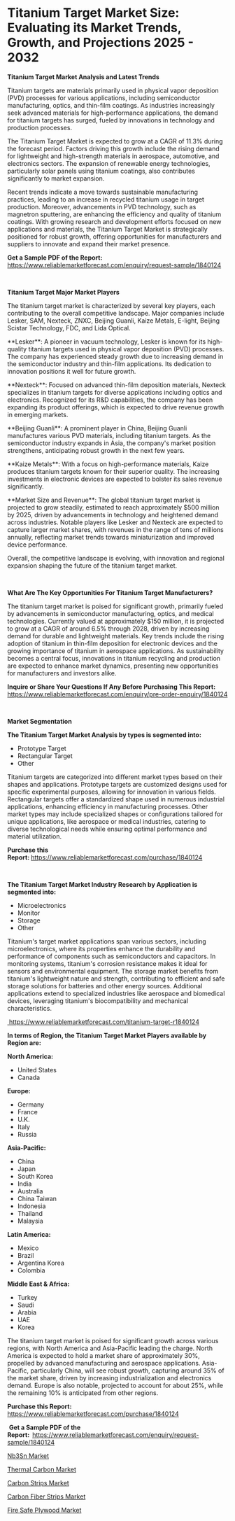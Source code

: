 <p><h1>Titanium Target Market Size: Evaluating its Market Trends, Growth, and Projections 2025 - 2032</h1></p><p><strong>Titanium Target Market Analysis and Latest Trends</strong></p>
<p><p>Titanium targets are materials primarily used in physical vapor deposition (PVD) processes for various applications, including semiconductor manufacturing, optics, and thin-film coatings. As industries increasingly seek advanced materials for high-performance applications, the demand for titanium targets has surged, fueled by innovations in technology and production processes.</p><p>The Titanium Target Market is expected to grow at a CAGR of 11.3% during the forecast period. Factors driving this growth include the rising demand for lightweight and high-strength materials in aerospace, automotive, and electronics sectors. The expansion of renewable energy technologies, particularly solar panels using titanium coatings, also contributes significantly to market expansion. </p><p>Recent trends indicate a move towards sustainable manufacturing practices, leading to an increase in recycled titanium usage in target production. Moreover, advancements in PVD technology, such as magnetron sputtering, are enhancing the efficiency and quality of titanium coatings. With growing research and development efforts focused on new applications and materials, the Titanium Target Market is strategically positioned for robust growth, offering opportunities for manufacturers and suppliers to innovate and expand their market presence.</p></p>
<p><strong>Get a Sample PDF of the Report:&nbsp;</strong> <a href="https://www.reliablemarketforecast.com/enquiry/request-sample/1840124?utm_campaign=2011&utm_medium=2&utm_source=Github&utm_content=ia&utm_term=01042025&utm_id=titanium-target">https://www.reliablemarketforecast.com/enquiry/request-sample/1840124</a></p>
<p>&nbsp;</p>
<p><strong>Titanium Target Major Market Players</strong></p>
<p><p>The titanium target market is characterized by several key players, each contributing to the overall competitive landscape. Major companies include Lesker, SAM, Nexteck, ZNXC, Beijing Guanli, Kaize Metals, E-light, Beijing Scistar Technology, FDC, and Lida Optical.</p><p>**Lesker**: A pioneer in vacuum technology, Lesker is known for its high-quality titanium targets used in physical vapor deposition (PVD) processes. The company has experienced steady growth due to increasing demand in the semiconductor industry and thin-film applications. Its dedication to innovation positions it well for future growth.</p><p>**Nexteck**: Focused on advanced thin-film deposition materials, Nexteck specializes in titanium targets for diverse applications including optics and electronics. Recognized for its R&D capabilities, the company has been expanding its product offerings, which is expected to drive revenue growth in emerging markets.</p><p>**Beijing Guanli**: A prominent player in China, Beijing Guanli manufactures various PVD materials, including titanium targets. As the semiconductor industry expands in Asia, the company's market position strengthens, anticipating robust growth in the next few years.</p><p>**Kaize Metals**: With a focus on high-performance materials, Kaize produces titanium targets known for their superior quality. The increasing investments in electronic devices are expected to bolster its sales revenue significantly.</p><p>**Market Size and Revenue**: The global titanium target market is projected to grow steadily, estimated to reach approximately $500 million by 2025, driven by advancements in technology and heightened demand across industries. Notable players like Lesker and Nexteck are expected to capture larger market shares, with revenues in the range of tens of millions annually, reflecting market trends towards miniaturization and improved device performance.</p><p>Overall, the competitive landscape is evolving, with innovation and regional expansion shaping the future of the titanium target market.</p></p>
<p>&nbsp;</p>
<p><strong>What Are The Key Opportunities For Titanium Target Manufacturers?</strong></p>
<p><p>The titanium target market is poised for significant growth, primarily fueled by advancements in semiconductor manufacturing, optics, and medical technologies. Currently valued at approximately $150 million, it is projected to grow at a CAGR of around 6.5% through 2028, driven by increasing demand for durable and lightweight materials. Key trends include the rising adoption of titanium in thin-film deposition for electronic devices and the growing importance of titanium in aerospace applications. As sustainability becomes a central focus, innovations in titanium recycling and production are expected to enhance market dynamics, presenting new opportunities for manufacturers and investors alike.</p></p>
<p><strong>Inquire or Share Your Questions If Any Before Purchasing This Report:</strong> <a href="https://www.reliablemarketforecast.com/enquiry/pre-order-enquiry/1840124?utm_campaign=2011&utm_medium=2&utm_source=Github&utm_content=ia&utm_term=01042025&utm_id=titanium-target">https://www.reliablemarketforecast.com/enquiry/pre-order-enquiry/1840124</a></p>
<p>&nbsp;</p>
<p><strong>Market Segmentation</strong></p>
<p><strong>The Titanium Target Market Analysis by types is segmented into:</strong></p>
<p><ul><li>Prototype Target</li><li>Rectangular Target</li><li>Other</li></ul></p>
<p><p>Titanium targets are categorized into different market types based on their shapes and applications. Prototype targets are customized designs used for specific experimental purposes, allowing for innovation in various fields. Rectangular targets offer a standardized shape used in numerous industrial applications, enhancing efficiency in manufacturing processes. Other market types may include specialized shapes or configurations tailored for unique applications, like aerospace or medical industries, catering to diverse technological needs while ensuring optimal performance and material utilization.</p></p>
<p><strong>Purchase this Report:&nbsp;</strong><a href="https://www.reliablemarketforecast.com/purchase/1840124?utm_campaign=2011&utm_medium=2&utm_source=Github&utm_content=ia&utm_term=01042025&utm_id=titanium-target">https://www.reliablemarketforecast.com/purchase/1840124</a></p>
<p>&nbsp;</p>
<p><strong>The Titanium Target Market Industry Research by Application is segmented into:</strong></p>
<p><ul><li>Microelectronics</li><li>Monitor</li><li>Storage</li><li>Other</li></ul></p>
<p><p>Titanium's target market applications span various sectors, including microelectronics, where its properties enhance the durability and performance of components such as semiconductors and capacitors. In monitoring systems, titanium's corrosion resistance makes it ideal for sensors and environmental equipment. The storage market benefits from titanium's lightweight nature and strength, contributing to efficient and safe storage solutions for batteries and other energy sources. Additional applications extend to specialized industries like aerospace and biomedical devices, leveraging titanium's biocompatibility and mechanical characteristics.</p></p>
<p><a href="https://www.reliablemarketforecast.com/titanium-target-r1840124?utm_campaign=2011&utm_medium=2&utm_source=Github&utm_content=ia&utm_term=01042025&utm_id=titanium-target">&nbsp;https://www.reliablemarketforecast.com/titanium-target-r1840124</a></p>
<p><strong>In terms of Region, the Titanium Target Market Players available by Region are:</strong></p>
<p>
    <p> <strong> North America: </strong>
        <ul>
            <li>United States</li>
            <li>Canada</li>
        </ul>
        </p> 
    <p> <strong> Europe: </strong>
        <ul>
            <li>Germany</li>
            <li>France</li>
            <li>U.K.</li>
            <li>Italy</li>
            <li>Russia</li>
        </ul>
        </p> 
    <p> <strong> Asia-Pacific: </strong>
        <ul>
            <li>China</li>
            <li>Japan</li>
            <li>South Korea</li>
            <li>India</li>
            <li>Australia</li>
            <li>China Taiwan</li>
            <li>Indonesia</li>
            <li>Thailand</li>
            <li>Malaysia</li>
        </ul>
        </p> 
    <p> <strong> Latin America: </strong>
        <ul>
            <li>Mexico</li>
            <li>Brazil</li>
            <li>Argentina Korea</li>
            <li>Colombia</li>
        </ul>
        </p> 
    <p> <strong> Middle East & Africa: </strong>
        <ul>
            <li>Turkey</li>
            <li>Saudi</li>
            <li>Arabia</li>
            <li>UAE</li>
            <li>Korea</li>
        </ul>
    </p>
    </p>
<p><p>The titanium target market is poised for significant growth across various regions, with North America and Asia-Pacific leading the charge. North America is expected to hold a market share of approximately 30%, propelled by advanced manufacturing and aerospace applications. Asia-Pacific, particularly China, will see robust growth, capturing around 35% of the market share, driven by increasing industrialization and electronics demand. Europe is also notable, projected to account for about 25%, while the remaining 10% is anticipated from other regions.</p></p>
<p><strong>Purchase this Report: </strong><a href="https://www.reliablemarketforecast.com/purchase/1840124?utm_campaign=2011&utm_medium=2&utm_source=Github&utm_content=ia&utm_term=01042025&utm_id=titanium-target">https://www.reliablemarketforecast.com/purchase/1840124</a></p>
<p>&nbsp;<strong>Get a Sample PDF of the Report:&nbsp;&nbsp;</strong><a href="https://www.reliablemarketforecast.com/enquiry/request-sample/1840124?utm_campaign=2011&utm_medium=2&utm_source=Github&utm_content=ia&utm_term=01042025&utm_id=titanium-target">https://www.reliablemarketforecast.com/enquiry/request-sample/1840124</a></p>
<p><strong></strong></p>
<p><p><a href="https://github.com/sadaandilou/Market-Research-Report-List-1/blob/main/nb3sn-market.md?utm_campaign=2011&utm_medium=2&utm_source=Github&utm_content=ia&utm_term=01042025&utm_id=titanium-target">Nb3Sn Market</a></p><p><a href="https://github.com/seherlouize/Market-Research-Report-List-1/blob/main/thermal-carbon-market.md?utm_campaign=2011&utm_medium=2&utm_source=Github&utm_content=ia&utm_term=01042025&utm_id=titanium-target">Thermal Carbon Market</a></p><p><a href="https://github.com/miehldobin1w/Market-Research-Report-List-1/blob/main/carbon-strips-market.md?utm_campaign=2011&utm_medium=2&utm_source=Github&utm_content=ia&utm_term=01042025&utm_id=titanium-target">Carbon Strips Market</a></p><p><a href="https://github.com/delcirodda4f/Market-Research-Report-List-1/blob/main/carbon-fiber-strips-market.md?utm_campaign=2011&utm_medium=2&utm_source=Github&utm_content=ia&utm_term=01042025&utm_id=titanium-target">Carbon Fiber Strips Market</a></p><p><a href="https://github.com/moroesarta/Market-Research-Report-List-1/blob/main/fire-safe-plywood-market.md?utm_campaign=2011&utm_medium=2&utm_source=Github&utm_content=ia&utm_term=01042025&utm_id=titanium-target">Fire Safe Plywood Market</a></p></p>